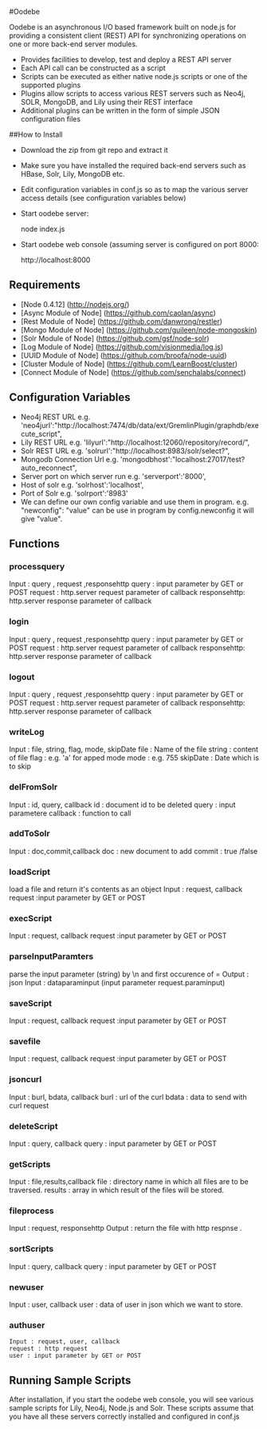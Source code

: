#Oodebe

Oodebe is an asynchronous I/O based framework built on node.js for providing a consistent client (REST) API 
for synchronizing operations on one or more back-end server modules.


* Provides facilities to develop, test and deploy a REST API server
* Each API call can be constructed as a script
* Scripts can be executed as either native node.js scripts or one of the supported plugins
* Plugins allow scripts to access various REST servers such as Neo4j, SOLR, MongoDB, and Lily using their REST interface
* Additional plugins can be written in the form of simple JSON configuration files

##How to Install

* Download the zip from git repo and extract it
* Make sure you have installed the required back-end servers such as HBase, Solr, Lily, MongoDB etc.
* Edit configuration variables in conf.js so as to map the various server access details (see configuration variables below)
* Start oodebe server:   
   
   node index.js

* Start oodebe web console (assuming server is configured on port 8000:
       

   http://localhost:8000
   
## Requirements

* [Node 0.4.12] (http://nodejs.org/)
* [Async Module of Node] (https://github.com/caolan/async)
* [Rest Module of Node] (https://github.com/danwrong/restler)
* [Mongo Module of Node] (https://github.com/guileen/node-mongoskin)
* [Solr Module of Node] (https://github.com/gsf/node-solr)
* [Log Module of Node] (https://github.com/visionmedia/log.js)
* [UUID Module of Node] (https://github.com/broofa/node-uuid)
* [Cluster Module of Node] (https://github.com/LearnBoost/cluster)
* [Connect Module of Node] (https://github.com/senchalabs/connect)

## Configuration Variables

* Neo4j REST URL e.g. 'neo4jurl':"http://localhost:7474/db/data/ext/GremlinPlugin/graphdb/execute_script",
* Lily REST URL e.g. 'lilyurl':"http://localhost:12060/repository/record/",
* Solr REST URL e.g. 'solrurl':"http://localhost:8983/solr/select?",
* Mongodb Connection Url e.g. 'mongodbhost':"localhost:27017/test?auto_reconnect",
* Server port on which server run e.g. 'serverport':'8000',
* Host of solr  e.g.	'solrhost':'localhost',
* Port of Solr e.g. 'solrport':'8983'
* We can define our own config variable and use them in program. e.g. "newconfig": "value" can be use in program by
  config.newconfig it will give "value".

## Functions 
### processquery
   Input : query , request ,responsehttp
   query : input parameter by GET or POST
   request : http.server request parameter of callback
   responsehttp: http.server response parameter of callback
   
### login
   
   Input : query , request ,responsehttp
   query : input parameter by GET or POST
   request : http.server request parameter of callback
   responsehttp: http.server response parameter of callback
   
### logout 
 
   Input : query , request ,responsehttp
   query : input parameter by GET or POST
   request : http.server request parameter of callback
   responsehttp: http.server response parameter of callback

### writeLog
   Input : file, string, flag, mode, skipDate
   file : Name of the file
   string : content of file
   flag : e.g. 'a' for apped mode
   mode : e.g. 755
   skipDate : Date which is to skip
### delFromSolr

   Input : id, query, callback
   id : document id to be deleted 
   query : input parametere
   callback : function to call
### addToSolr 
   Input : doc,commit,callback
   doc :  new document to add
   commit : true /false
### loadScript
   load a file and return it's contents as an object
   Input : request, callback
   request :input parameter by GET or POST 
### execScript
  Input : request, callback
  request :input parameter by GET or POST 
### parseInputParamters  
 parse the input parameter (string) by \n and first occurence of =
 Output : json
 Input : dataparaminput (input parameter request.paraminput)
 
### saveScript
  Input : request, callback
  request :input parameter by GET or POST 
  
### savefile   
  Input : request, callback
  request :input parameter by GET or POST 

### jsoncurl

   Input : burl, bdata, callback
   burl : url of the curl
   bdata : data to send with curl request
   
### deleteScript

  Input : query, callback
  query : input parameter by GET or POST 
   
### getScripts
   Input : file,results,callback
   file : directory name in which all files are to be traversed.
   results : array in which result of the files will be stored.
   
### fileprocess
   Input : request, responsehttp
   Output :  return the file with http respnse .
   
### sortScripts
   Input : query, callback 
   query : input parameter by GET or POST 
### newuser
   Input : user, callback
   user : data of user in json which we want to store.
   
### authuser
    Input : request, user, callback
    request : http request 
    user : input parameter by GET or POST  
   
   

   
   
   
   
   
   
   
   

## Running Sample Scripts

After installation, if you start the oodebe web console, you will see various sample scripts for Lily, Neo4j, Node.js 
and Solr.  These scripts assume that you have all these servers correctly installed and configured in conf.js


